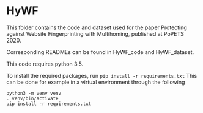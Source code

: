# HyWF

This folder contains the code and dataset used for the paper Protecting against Website Fingerprinting with Multihoming, published at PoPETS 2020.

Corresponding READMEs can be found in HyWF_code and HyWF_dataset.

This code requires python 3.5.

To install the required packages, run
`pip install -r requirements.txt`
This can be done for example in a virtual environment through the following
```
python3 -m venv venv
. venv/bin/activate
pip install -r requirements.txt
```
